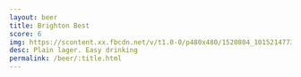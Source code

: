 ```yaml
---
layout: beer
title: Brighton Best
score: 6
img: https://scontent.xx.fbcdn.net/v/t1.0-0/p480x480/1520804_10152147735848745_1884810076_n.jpg?oh=e8f0a8deed357bac1512ff1b0fc4c885&oe=590ED9F4
desc: Plain lager. Easy drinking
permalink: /beer/:title.html
---
```

